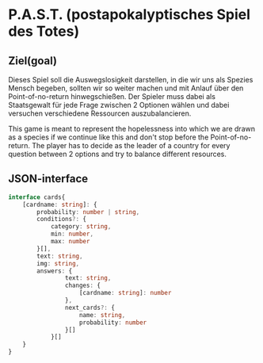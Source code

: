 # P.A.S.T. (postapokalyptisches Spiel des Totes)

## Ziel(goal)
Dieses Spiel soll die Auswegslosigkeit darstellen, in die wir uns als Spezies
Mensch begeben, sollten wir so weiter machen und mit Anlauf über den Point-of-no-return
hinwegschießen. Der Spieler muss dabei als Staatsgewalt für jede Frage zwischen 2
Optionen wählen und dabei versuchen verschiedene Ressourcen auszubalancieren.


This game is meant to represent the hopelessness into which we are drawn as a species if
we continue like this and don't stop before the Point-of-no-return.
The player has to decide as the leader of a country for every question between 2
options and try to balance different resources.


## JSON-interface
``` typescript
interface cards{
	[cardname: string]: {
		probability: number | string,
		conditions?: {
			category: string,
			min: number,
			max: number
		}[],
		text: string,
		img: string,
		answers: {
                text: string,
				changes: {
					[cardname: string]: number
				},
				next_cards?: {
                    name: string,
                    probability: number
                }[]
			}[]
	}
}
```